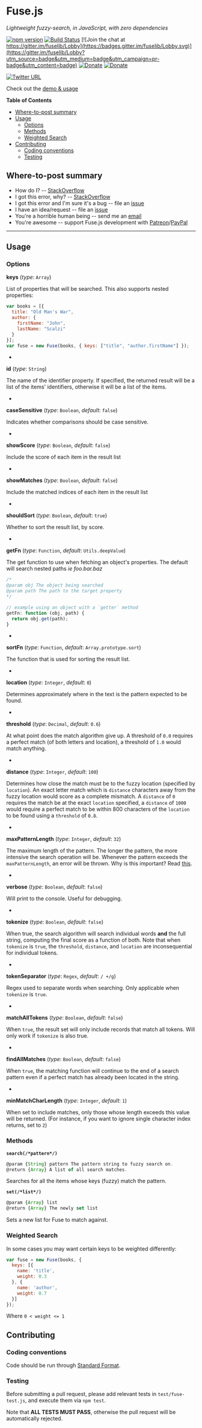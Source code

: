 # Fuse.js

*Lightweight fuzzy-search, in JavaScript, with zero dependencies*

[![npm version](https://badge.fury.io/js/fuse.js.svg)](https://www.npmjs.com/package/fuse.js)
[![Build Status](https://secure.travis-ci.org/krisk/Fuse.svg?branch=master)](http://travis-ci.org/krisk/Fuse)
[![Join the chat at https://gitter.im/fuselib/Lobby](https://badges.gitter.im/fuselib/Lobby.svg)](https://gitter.im/fuselib/Lobby?utm_source=badge&utm_medium=badge&utm_campaign=pr-badge&utm_content=badge)
[![Donate](https://img.shields.io/badge/Donate-PayPal-red.svg)](https://www.paypal.me/kirorisk)
[![Donate](https://img.shields.io/badge/patreon-donate-red.svg)](https://www.patreon.com/fusejs)

[![Twitter URL](https://img.shields.io/twitter/url/https/twitter.com/fold_left.svg?style=social&label=Follow%20%40kirorisk)](https://twitter.com/kirorisk)

Check out the [demo & usage](http://fusejs.io/)

<!-- START doctoc generated TOC please keep comment here to allow auto update -->
<!-- DON'T EDIT THIS SECTION, INSTEAD RE-RUN doctoc TO UPDATE -->
**Table of Contents**

- [Where-to-post summary](#where-to-post-summary)
- [Usage](#usage)
  - [Options](#options)
  - [Methods](#methods)
  - [Weighted Search](#weighted-search)
- [Contributing](#contributing)
  - [Coding conventions](#coding-conventions)
  - [Testing](#testing)

<!-- END doctoc generated TOC please keep comment here to allow auto update -->

## Where-to-post summary

- How do I? -- [StackOverflow](https://stackoverflow.com/questions/ask?tags=fuse.js)
- I got this error, why? -- [StackOverflow](https://stackoverflow.com/questions/ask?tags=fuse.js)
- I got this error and I'm sure it's a bug -- file an [issue](https://github.com/krisk/Fuse/issues)
- I have an idea/request -- file an [issue](https://github.com/krisk/Fuse/issues)
- You're a horrible human being -- send me an [email](mailto:kirollos+github@gmail.com)
- You're awesome -- support Fuse.js development with [Patreon](https://www.patreon.com/fusejs)/[PayPal](https://www.paypal.me/kirorisk)

---

## Usage

### Options

**keys** (*type*: `Array`)

List of properties that will be searched.  This also supports nested properties:

```javascript
var books = [{
  title: "Old Man's War",
  author: {
    firstName: "John",
    lastName: "Scalzi"
  }
}];
var fuse = new Fuse(books, { keys: ["title", "author.firstName"] });
```

-

**id** (*type*: `String`)

The name of the identifier property. If specified, the returned result will be a list of the items' identifiers, otherwise it will be a list of the items.

-

**caseSensitive** (*type*: `Boolean`, *default*: `false`)

Indicates whether comparisons should be case sensitive.

-

**showScore** (*type*: `Boolean`, *default*: `false`)

Include the score of each item in the result list

-

**showMatches** (*type*: `Boolean`, *default*: `false`)

Include the matched indices of each item in the result list

-

**shouldSort** (*type*: `Boolean`, *default*: `true`)

Whether to sort the result list, by score.

-

**getFn** (*type*: `Function`, *default*: `Utils.deepValue`)

The get function to use when fetching an object's properties.  The default will search nested paths *ie foo.bar.baz*

```javascript
/*
@param obj The object being searched
@param path The path to the target property
*/

// example using an object with a `getter` method
getFn: function (obj, path) {
  return obj.get(path);
}
```
-

**sortFn** (*type*: `Function`, *default*: `Array.prototype.sort`)

The function that is used for sorting the result list.

-

**location** (*type*: `Integer`, *default*: `0`)

Determines approximately where in the text is the pattern expected to be found.

-

**threshold** (*type*: `Decimal`, *default*: `0.6`)

At what point does the match algorithm give up. A threshold of `0.0` requires a perfect match (of both letters and location), a threshold of `1.0` would match anything.

-

**distance** (*type*: `Integer`, *default*: `100`)

Determines how close the match must be to the fuzzy location (specified by `location`). An exact letter match which is `distance` characters away from the fuzzy location would score as a complete mismatch. A `distance` of `0` requires the match be at the exact `location` specified, a `distance` of `1000` would require a perfect match to be within 800 characters of the `location` to be found using a `threshold` of `0.8`.

-

**maxPatternLength** (*type*: `Integer`, *default*: `32`)

The maximum length of the pattern. The longer the pattern, the more intensive the search operation will be.  Whenever the pattern exceeds the `maxPatternLength`, an error will be thrown.  Why is this important? Read [this](http://en.wikipedia.org/wiki/Word_(computer_architecture)#Word_size_choice).

-

**verbose** (*type*: `Boolean`, *default*: `false`)

Will print to the console. Useful for debugging.

-

**tokenize** (*type*: `Boolean`, *default*: `false`)

When true, the search algorithm will search individual words **and** the full string, computing the final score as a function of both. Note that when `tokenize` is `true`, the `threshold`, `distance`, and `location` are inconsequential for individual tokens.

-

**tokenSeparator** (*type*: `Regex`, *default*: `/ +/g`)

Regex used to separate words when searching. Only applicable when `tokenize` is `true`.

-

**matchAllTokens** (*type*: `Boolean`, *default*: `false`)

When `true`, the result set will only include records that match all tokens. Will only work if `tokenize` is also true.

-

**findAllMatches** (*type*: `Boolean`, *default*: `false`)

When `true`, the matching function will continue to the end of a search pattern even if a perfect match has already been located in the string.

-

**minMatchCharLength** (*type*: `Integer`, *default*: `1`)

When set to include matches, only those whose length exceeds this value will be returned. (For instance, if you want to ignore single character index returns, set to `2`)

### Methods

**`search(/*pattern*/)`**

```javascript
@param {String} pattern The pattern string to fuzzy search on.
@return {Array} A list of all search matches.
```

Searches for all the items whose keys (fuzzy) match the pattern.

**`set(/*list*/)`**

```javascript
@param {Array} list
@return {Array} The newly set list
```

Sets a new list for Fuse to match against.

### Weighted Search

In some cases you may want certain keys to be weighted differently:

```javascript
var fuse = new Fuse(books, {
  keys: [{
    name: 'title',
    weight: 0.3
  }, {
    name: 'author',
    weight: 0.7
  }]
});
```

Where `0 < weight <= 1`

## Contributing

### Coding conventions

Code should be run through [Standard Format](https://www.npmjs.com/package/standard-format).

### Testing

Before submitting a pull request, please add relevant tests in `test/fuse-test.js`, and execute them via `npm test`.

Note that **ALL TESTS MUST PASS**, otherwise the pull request will be automatically rejected.
